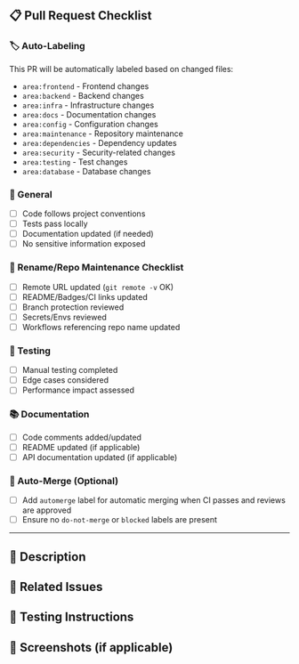 ## 📋 Pull Request Checklist

### 🏷️ Auto-Labeling
This PR will be automatically labeled based on changed files:
- `area:frontend` - Frontend changes
- `area:backend` - Backend changes
- `area:infra` - Infrastructure changes
- `area:docs` - Documentation changes
- `area:config` - Configuration changes
- `area:maintenance` - Repository maintenance
- `area:dependencies` - Dependency updates
- `area:security` - Security-related changes
- `area:testing` - Test changes
- `area:database` - Database changes

### 🎯 General
- [ ] Code follows project conventions
- [ ] Tests pass locally
- [ ] Documentation updated (if needed)
- [ ] No sensitive information exposed

### 🔄 Rename/Repo Maintenance Checklist
- [ ] Remote URL updated (`git remote -v` OK)
- [ ] README/Badges/CI links updated
- [ ] Branch protection reviewed
- [ ] Secrets/Envs reviewed
- [ ] Workflows referencing repo name updated

### 🧪 Testing
- [ ] Manual testing completed
- [ ] Edge cases considered
- [ ] Performance impact assessed

### 📚 Documentation
- [ ] Code comments added/updated
- [ ] README updated (if applicable)
- [ ] API documentation updated (if applicable)

### 🔄 Auto-Merge (Optional)
- [ ] Add `automerge` label for automatic merging when CI passes and reviews are approved
- [ ] Ensure no `do-not-merge` or `blocked` labels are present

---

## 📝 Description
<!-- Describe your changes here -->

## 🔗 Related Issues
<!-- Link to related issues, e.g., "Fixes #123" -->

## 🧪 Testing Instructions
<!-- How to test these changes -->

## 📸 Screenshots (if applicable)
<!-- Add screenshots for UI changes -->

